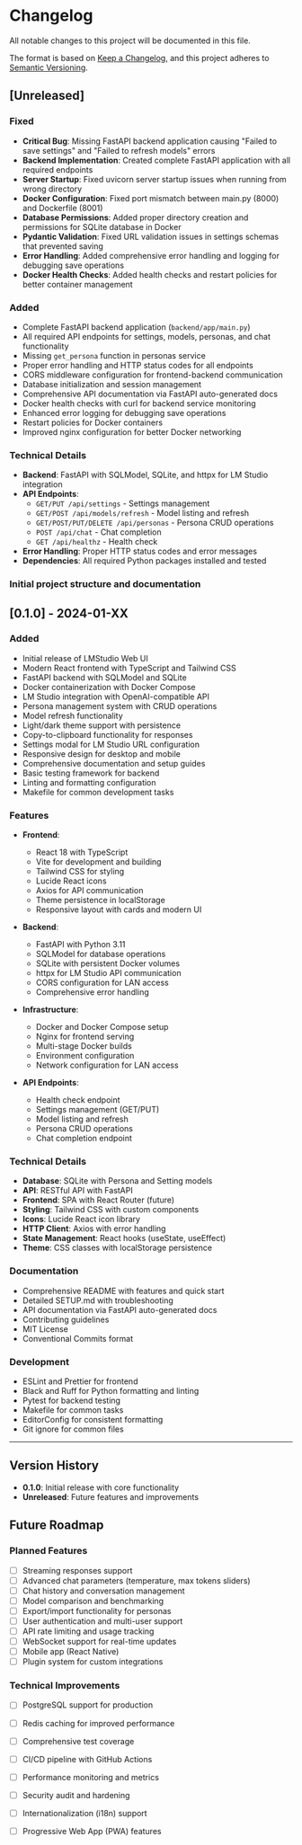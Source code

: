# Changelog

All notable changes to this project will be documented in this file.

The format is based on [Keep a Changelog](https://keepachangelog.com/en/1.0.0/),
and this project adheres to [Semantic Versioning](https://semver.org/spec/v2.0.0.html).

## [Unreleased]

### Fixed
- **Critical Bug**: Missing FastAPI backend application causing "Failed to save settings" and "Failed to refresh models" errors
- **Backend Implementation**: Created complete FastAPI application with all required endpoints
- **Server Startup**: Fixed uvicorn server startup issues when running from wrong directory
- **Docker Configuration**: Fixed port mismatch between main.py (8000) and Dockerfile (8001)
- **Database Permissions**: Added proper directory creation and permissions for SQLite database in Docker
- **Pydantic Validation**: Fixed URL validation issues in settings schemas that prevented saving
- **Error Handling**: Added comprehensive error handling and logging for debugging save operations
- **Docker Health Checks**: Added health checks and restart policies for better container management

### Added
- Complete FastAPI backend application (`backend/app/main.py`)
- All required API endpoints for settings, models, personas, and chat functionality
- Missing `get_persona` function in personas service
- Proper error handling and HTTP status codes for all endpoints
- CORS middleware configuration for frontend-backend communication
- Database initialization and session management
- Comprehensive API documentation via FastAPI auto-generated docs
- Docker health checks with curl for backend service monitoring
- Enhanced error logging for debugging save operations
- Restart policies for Docker containers
- Improved nginx configuration for better Docker networking

### Technical Details
- **Backend**: FastAPI with SQLModel, SQLite, and httpx for LM Studio integration
- **API Endpoints**: 
  - `GET/PUT /api/settings` - Settings management
  - `GET/POST /api/models/refresh` - Model listing and refresh
  - `GET/POST/PUT/DELETE /api/personas` - Persona CRUD operations
  - `POST /api/chat` - Chat completion
  - `GET /api/healthz` - Health check
- **Error Handling**: Proper HTTP status codes and error messages
- **Dependencies**: All required Python packages installed and tested

### Initial project structure and documentation

## [0.1.0] - 2024-01-XX

### Added
- Initial release of LMStudio Web UI
- Modern React frontend with TypeScript and Tailwind CSS
- FastAPI backend with SQLModel and SQLite
- Docker containerization with Docker Compose
- LM Studio integration with OpenAI-compatible API
- Persona management system with CRUD operations
- Model refresh functionality
- Light/dark theme support with persistence
- Copy-to-clipboard functionality for responses
- Settings modal for LM Studio URL configuration
- Responsive design for desktop and mobile
- Comprehensive documentation and setup guides
- Basic testing framework for backend
- Linting and formatting configuration
- Makefile for common development tasks

### Features
- **Frontend**:
  - React 18 with TypeScript
  - Vite for development and building
  - Tailwind CSS for styling
  - Lucide React icons
  - Axios for API communication
  - Theme persistence in localStorage
  - Responsive layout with cards and modern UI

- **Backend**:
  - FastAPI with Python 3.11
  - SQLModel for database operations
  - SQLite with persistent Docker volumes
  - httpx for LM Studio API communication
  - CORS configuration for LAN access
  - Comprehensive error handling

- **Infrastructure**:
  - Docker and Docker Compose setup
  - Nginx for frontend serving
  - Multi-stage Docker builds
  - Environment configuration
  - Network configuration for LAN access

- **API Endpoints**:
  - Health check endpoint
  - Settings management (GET/PUT)
  - Model listing and refresh
  - Persona CRUD operations
  - Chat completion endpoint

### Technical Details
- **Database**: SQLite with Persona and Setting models
- **API**: RESTful API with FastAPI
- **Frontend**: SPA with React Router (future)
- **Styling**: Tailwind CSS with custom components
- **Icons**: Lucide React icon library
- **HTTP Client**: Axios with error handling
- **State Management**: React hooks (useState, useEffect)
- **Theme**: CSS classes with localStorage persistence

### Documentation
- Comprehensive README with features and quick start
- Detailed SETUP.md with troubleshooting
- API documentation via FastAPI auto-generated docs
- Contributing guidelines
- MIT License
- Conventional Commits format

### Development
- ESLint and Prettier for frontend
- Black and Ruff for Python formatting and linting
- Pytest for backend testing
- Makefile for common tasks
- EditorConfig for consistent formatting
- Git ignore for common files

---

## Version History

- **0.1.0**: Initial release with core functionality
- **Unreleased**: Future features and improvements

## Future Roadmap

### Planned Features
- [ ] Streaming responses support
- [ ] Advanced chat parameters (temperature, max tokens sliders)
- [ ] Chat history and conversation management
- [ ] Model comparison and benchmarking
- [ ] Export/import functionality for personas
- [ ] User authentication and multi-user support
- [ ] API rate limiting and usage tracking
- [ ] WebSocket support for real-time updates
- [ ] Mobile app (React Native)
- [ ] Plugin system for custom integrations

### Technical Improvements
- [ ] PostgreSQL support for production
- [ ] Redis caching for improved performance
- [ ] Comprehensive test coverage
- [ ] CI/CD pipeline with GitHub Actions
- [ ] Performance monitoring and metrics
- [ ] Security audit and hardening
- [ ] Internationalization (i18n) support
- [ ] Progressive Web App (PWA) features


